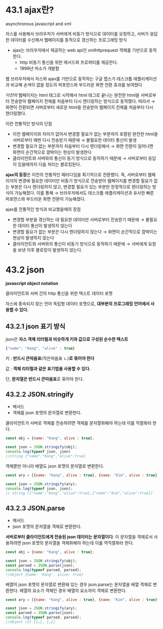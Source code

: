 #   **43.1 ajax란?**

asynchronous javascript and xml

자스를 사용해서 브라우저가 서버에게 비동기 방식으로 데이터를 요청하고, 서버가 응답한 데이터를 수신해서 웹페이지를 동적으로 갱신하는 프로그래밍 방식

-   ajax는 브라우저에서 제공하는 web api인 xmlhttprequest 객체를 기반으로 동작한다.
    -   http 비동기 통신을 위한 메서드와 프로퍼티를 제공한다.
    -   1999년 마소가 개발함

웹 브라우저에서 자스와 ajax를 기반으로 동작하는 구글 맵스가 데스크톱 애플리케이션과 비교해 손색이 없을 정도의 퍼포먼스와 부드러운 화면 전환 효과를 보여줬다

_이전의_ 웹페이지는 html 태그로 시작해서 html 태그로 끝나는 완전한 html을 서버로부터 전송받아 웹페이지 전체를 처음부터 다시 렌더링하는 방식으로 동작했다. 따라서 → 화면이 전환되면 서버로부터 새로운 html을 전송받아 웹페이지 전체를 처음부터 다시 렌더링했다.

이런 전통적인 방식의 단점

-   이전 웹페이지와 차이가 없어서 변경할 필요가 없는 부분까지 포함된 완전한 html을 서버로부터 매번 다시 전송받기 때문에 → 불필요한 데이터 통신이 발생
-   변경할 필요가 없는 부분까지 처음부터 다시 렌더링해서 → 화면 전환이 일어나면 화면이 순간적으로 깜박이는 현상이 발생한다
-   클라이언트와 서버와의 통신이 동기 방식으로 동작하기 때문에 → 서버로부터 응답이 있을때까지 다음 처리는 블로킹된다.

**ajax의 등장**은 이전의 전통적인 패러다임을 획기적으로 전환했다. 즉, 서버로부터 웹페이지의 변경에 필요한 데이터만 비동기 방식으로 전송받아 웹페이지를 변경할 필요가 없는 부분은 다시 렌더링하지 않고, 변경할 필요가 있는 부분만 한정적으로 렌더링하는 방식이 가능해졌다. 이를 통해 → 브라우저에서도 데스크톱 애플리케이션과 유사한 빠른 퍼포먼스와 부드러운 화면 전환이 가능해졌다.

ajax를 전통적인 방식과 비교했을때의 장점

-   변경할 부분을 갱신하는 데 필요한 데이터만 서버로부터 전송받기 때문에 → 불필요한 데이터 통신이 발생하지 않는다
-   변경할 필요가 없는 부분은 다시 렌더링하지 않는다 → 화면이 순간적으로 깜박이는 현상이 발생하지 않는다
-   클라이언트와 서버와의 통신이 비동기 방식으로 동작하기 때문에 → 서버에게 요청을 보낸 이후 블로킹이 발생하지 않는다.

#   **43.2 json**

**javascript object notation**

클라이언트와 서버 간의 http 통신을 위한 텍스트 데이터 포맷

자스에 종속되지 않는 언어 독립형 데이터 포맷으로, **대부분의 프로그래밍 언어에서 사용할 수 있다.**

##   43.2.1 json 표기 방식

json은 **자스 객체 리터럴과 비슷하게 키와 값으로 구성된 순수한 텍스트**

```jsx
{"name": "Kang", "alive" : true}
```

키 : **반드시 큰따옴표**(작은따옴표 ㄴ)**로 묶어야 한다**

값 : **객체 리터럴과 같은 표기법을 사용할 수 있다.**

단, **문자열은 반드시 큰따옴표**로 묶어야 한다.

##   43.2.2 JSON.stringify

-   메서드
-   객체를 json 포맷의 문자열로 변환한다.

클라이언트가 서버로 객체를 전송하려면 객체를 문자열화해야 하는데 이를 직렬화라 한다.

```jsx
const obj = {name: "Kang", alive : true};

const json = JSON.stringify(obj);
console.log(typeof json, json)
//string {"name":"Kang","alive":true}
```

객체뿐만 아니라 배열도 json 포맷의 문자열로 변환한다.

```jsx
const ary = [{name: "Kang", alive : true}, {name: "Kim", alive : true}];

const json = JSON.stringify(ary);
console.log(typeof json, json);
// string [{"name":"Kang","alive":true},{"name":"Kim","alive":true}]
```

##   43.2.3 JSON.parse

-   메서드
-   json 포맷의 문자열을 객체로 변환한다.

**서버로부터 클라이언트에게 전송된 json 데이터는 문자열이다**. 이 문자열을 객체로서 사용하려면 json 포맷의 문자열을 객체화해야 하는데 이를 역직렬화라 한다.

```jsx
const obj = {name: "Kang", alive : true};

const json = JSON.stringify(obj);
const parsed = JSON.parse(json);
console.log(typeof parsed, parsed);
//object {name: 'Kang', alive: true}
```

배열이 json 포맷의 문자열로 변환돼 있는 경우 json.parse는 문자열을 배열 객체로 변환한다. 배열의 요소가 객체인 경우 배열의 요소까지 객체로 변환한다.

```jsx
const ary = [{name: "Kang", alive : true}, {name: "Kim", alive : true}];

const json = JSON.stringify(ary);
const parsed = JSON.parse(json);
console.log(typeof parsed, parsed);
//object (2) [{…}, {…}]
```
    
